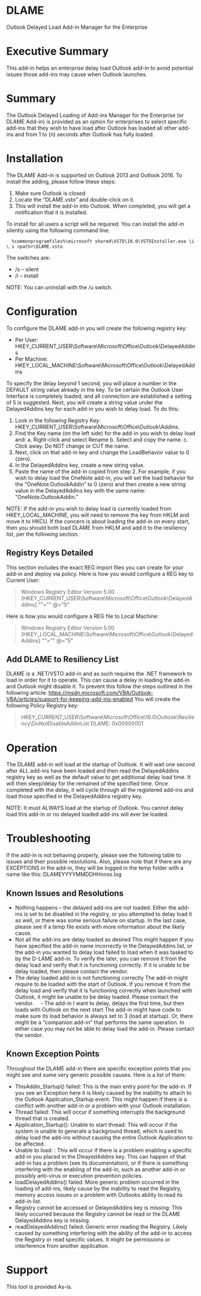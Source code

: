 # DLAME
Outlook Delayed Load Add-in Manager for the Enterprise

# Executive Summary
This add-in helps an enterprise delay load Outlook add-in to avoid potential issues those add-ins may cause when Outlook launches.

# Summary
The Outlook Delayed Loading of Add-ins Manager for the Enterprise (or DLAME Add-in) is provided as an option for enterprises to select specific add-ins that they wish to have load after Outlook has loaded all other add-ins and from 1 to (n) seconds after Outlook has fully loaded.

# Installation
The DLAME Add-in is supported on Outlook 2013 and Outlook 2016. To install the adding, please follow these steps:
1)	Make sure Outlook is closed
2)	Locate the “DLAME.vsto” and double-click on it.
3)	This will install the add-in into Outlook. When completed, you will get a notification that it is installed.

To install for all users a script will be required. You can install the add-in silently using the following command line:

      %commonprogramfiles%\microsoft shared\VSTO\10.0\VSTOInstaller.exe \i \ s <path>\DLAME.vsto 

The switches are:
 - /s – silent
 - /i – install

NOTE: You can uninstall with the /u switch. 

# Configuration
To configure the DLAME add-in you will create the following registry key:
  - Per User: HKEY_CURRENT_USER\Software\Microsoft\Office\Outlook\DelayedAddins
  - Per Machine: HKEY_LOCAL_MACHINE\Software\Microsoft\Office\Outlook\DelayedAddins

To specify the delay beyond 1 second, you will place a number in the DEFAULT string value already in the key. To be certain the Outlook User Interface is completely loaded, and all connection are established a setting of 5 is suggested. Next, you will create a string value under the DelayedAddins key for each add-in you wish to delay load. To do this:
1)	Look in the following Registry Key: HKEY_CURRENT_USER\Software\Microsoft\Office\Outlook\Addins.
2)	Find the Key name (on the left side) for the add-in you wish to delay load and:
    a.	Right-click and select Rename
    b.	Select and copy the name.
    c.	Click away. Do NOT change or CUT the name.
3)	Next, click on that add-in key and change the LoadBehavior value to 0 (zero).
4)	In the DelayedAddins key, create a new string value.
5)	Paste the name of the add-in copied from step 2.
For example, if you wish to delay load the OneNote add-in, you will set the load behavior for the “OneNote.OutlookAddin” to 0 (zero) and then create a new string value in the DelayedAddins key with the same name: “OneNote.OutlookAddin.”

NOTE: If the add-in you wish to delay load is currently loaded from HKEY_LOCAL_MACHINE, you will need to remove the key from HKLM and move it to HKCU. If the concern is about loading the add-in on every start, then you should both load DLAME from HKLM and add it to the resiliency list, per the following section.

## Registry Keys Detailed
This section includes the exact REG import files you can create for your add-in and deploy via policy. Here is how you would configure a REG key to Current User:

> Windows Registry Editor Version 5.00
> [HKEY_CURRENT_USER\Software\Microsoft\Office\Outlook\DelayedAddins]
> "<add-in name>"=""
> @="5"

Here is how you would configure a REG file to Local Machine:

> Windows Registry Editor Version 5.00 
> [HKEY_LOCAL_MACHINE\Software\Microsoft\Office\Outlook\DelayedAddins]
> "<add-in name>"=""
> @="5"

## Add DLAME to Resiliency List
DLAME is a .NET/VSTO add-in and as such requires the .NET framework to load in order for it to operate. This can cause a delay in loading the add-in and Outlook might disable it. To prevent this follow the steps outlined in the following article:
https://msdn.microsoft.com/VBA/Outlook-VBA/articles/support-for-keeping-add-ins-enabled
You will create the following Policy Registry key:

> HKEY_CURRENT_USER\Software\Microsoft\Office\16.0\Outlook\Resiliency\DoNotDisableAddinList
> DLAME: 0x00000001

# Operation
The DLAME add-in will load at the startup of Outlook. It will wait one second after ALL add-ins have been loaded and then read the DelayedAddins registry key as well as the default value to get additional delay load time. It will then sleep/delay for the remained of the specified time. Once completed with the delay, it will cycle through all the registered add-ins and load those specified in the DelayedAddins registry key.

NOTE: It must ALWAYS load at the startup of Outlook. You cannot delay load this add-in or no delayed loaded add-ins will ever be loaded.

# Troubleshooting
If the add-in is not behaving properly, please see the following table to issues and their possible resolutions. Also, please note that if there are any EXCEPTIONS in the add-in, they will be logged in the temp folder with a name like this: DLAMEYYYYMMDDHHnnss.log

## Known Issues and Resolutions
 - Nothing happens – the delayed add-ins are not loaded.	Either the add-ins is set to be disabled in the registry, or you attempted to delay load it as well, or there was some serious failure on startup. In the last case, please see if a temp file exists with more information about the likely cause. 
 - Not all the add-ins are delay loaded as desired	This might happen if you have specified the add-in name incorrectly in the DelayedAddins list, or the add-in you wanted to delay load failed to load when it was tasked to by the D-LAME add-in. To verify the later, you can remove it from the delay load and verify that it is functioning correctly. If it is unable to be delay loaded, then please contact the vendor.
 - The delay loaded add-in is not functioning correctly	The add-in might require to be loaded with the start of Outlook. If you remove it from the delay load and verify that it is functioning correctly when launched with Outlook, it might be unable to be delay loaded. Please contact the vendor.
 - The add-in I want to delay, delays the first time, but then loads with Outlook on the next start	The add-in might have code to make sure its load behavior is always set to 3 (load at startup). Or, there might be a “companion add-in” that performs the same operation. In either case you may not be able to delay load the add-in. Please contact the vendor.

## Known Exception Points
Throughout the DLAME add-in there are specific exception points that you might see and some very generic possible causes. Here is a list of them:
- ThisAddin_Startup() failed: This is the main entry point for the add-in. If you see an Exception here it is likely caused by the inability to attach to the Outlook Application_Startup event. This might happen if there is a conflict with another add-in or a problem with your Outlook installation.
- Thread failed: This will occur if something interrupts the background thread that is created.
-  Application_Startup(): Unable to start thread: This will occur if the system is unable to generate a background thread, which is used to delay load the add-ins without causing the entire Outlook Application to be affected.
- Unable to load: <addin>: This will occur if there is a problem enabling a specific add-in you placed in the DleayedAddins key. This can happen of that add-in has a problem (see its documentation), or if there is something interfering with the enabling of the add-in, such as another add-in or possibly anti-virus or execution prevention policies.
- loadDelayedAddins() failed: More generic problem occurred in the loading of add-ins, likely cause by the inability to read the Registry, memory access issues or a problem with Outlooks ability to read its add-in list.
- Registry cannot be accessed or DelayedAddins key is missing: This likely occurred because the Registry cannot be read or the DLAME DelayedAddins key is missing.
- readDelayedAddins() failed: Generic error reading the Registry. Likely caused by something interfering with the ability of the add-in to access the Registry or read specific values. It might be permissions or interference from another application.

# Support
This tool is provided As-is.
